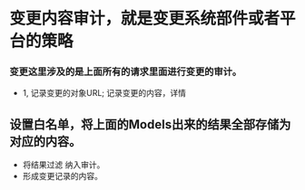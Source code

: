 # 变更内容审计，就是变更系统部件或者平台的策略

### 变更这里涉及的是上面所有的请求里面进行变更的审计。
- 1, 记录变更的对象URL; 记录变更的内容，详情


## 设置白名单，将上面的Models出来的结果全部存储为对应的内容。
- 将结果过滤 纳入审计。
- 形成变更记录的内容。

